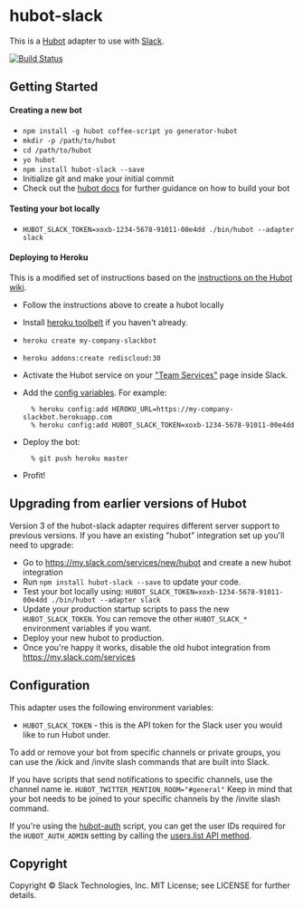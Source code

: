 # hubot-slack

This is a [Hubot](http://hubot.github.com/) adapter to use with [Slack](https://slack.com).

[![Build Status](https://travis-ci.org/slackhq/hubot-slack.png)](https://travis-ci.org/slackhq/hubot-slack)

## Getting Started

#### Creating a new bot

- `npm install -g hubot coffee-script yo generator-hubot`
- `mkdir -p /path/to/hubot`
- `cd /path/to/hubot`
- `yo hubot`
- `npm install hubot-slack --save`
- Initialize git and make your initial commit
- Check out the [hubot docs](https://github.com/github/hubot/tree/master/docs) for further guidance on how to build your bot

#### Testing your bot locally

- `HUBOT_SLACK_TOKEN=xoxb-1234-5678-91011-00e4dd ./bin/hubot --adapter slack`

#### Deploying to Heroku

This is a modified set of instructions based on the [instructions on the Hubot wiki](https://github.com/github/hubot/blob/master/docs/deploying/heroku.md).

- Follow the instructions above to create a hubot locally

- Install [heroku toolbelt](https://toolbelt.heroku.com/) if you haven't already.
- `heroku create my-company-slackbot`
- `heroku addons:create rediscloud:30`
- Activate the Hubot service on your ["Team Services"](http://my.slack.com/services/new/hubot) page inside Slack.
- Add the [config variables](#configuration). For example:

        % heroku config:add HEROKU_URL=https://my-company-slackbot.herokuapp.com
        % heroku config:add HUBOT_SLACK_TOKEN=xoxb-1234-5678-91011-00e4dd

- Deploy the bot:

        % git push heroku master

- Profit!

## Upgrading from earlier versions of Hubot

Version 3 of the hubot-slack adapter requires different server support to
previous versions. If you have an existing "hubot" integration set up you'll
need to upgrade:

- Go to https://my.slack.com/services/new/hubot and create a new hubot
  integration
- Run `npm install hubot-slack --save`
  to update your code.
- Test your bot locally using:
  `HUBOT_SLACK_TOKEN=xoxb-1234-5678-91011-00e4dd ./bin/hubot --adapter slack`
- Update your production startup scripts to pass the new `HUBOT_SLACK_TOKEN`.
  You can remove the other `HUBOT_SLACK_*` environment variables if you want.
- Deploy your new hubot to production.
- Once you're happy it works, disable the old hubot integration from
  https://my.slack.com/services

## Configuration

This adapter uses the following environment variables:

 - `HUBOT_SLACK_TOKEN` - this is the API token for the Slack user you would like to run Hubot under.

To add or remove your bot from specific channels or private groups, you can use the /kick and /invite slash commands that are built into Slack.

If you have scripts that send notifications to specific channels, use the channel name ie. `HUBOT_TWITTER_MENTION_ROOM="#general"` Keep in mind that your bot needs to be joined to your specific channels by the /invite slash command.

If you're using the [hubot-auth](https://github.com/hubot-scripts/hubot-auth/) script, you can get the user IDs required for the `HUBOT_AUTH_ADMIN` setting by calling the [users.list API method](https://api.slack.com/methods/users.list/test).

## Copyright

Copyright &copy; Slack Technologies, Inc. MIT License; see LICENSE for further details.
